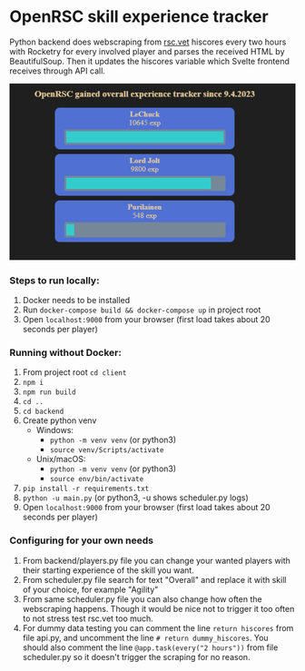 # OpenRSC skill experience tracker

Python backend does webscraping from [rsc.vet](https://rsc.vet/) hiscores every two hours with Rocketry for every involved player and parses the received HTML by BeautifulSoup. Then it updates the hiscores variable which Svelte frontend receives through API call.

![Frontpage](/client/public/images/client.png)

### Steps to run locally:
1. Docker needs to be installed
2. Run `docker-compose build && docker-compose up` in project root
3. Open `localhost:9000` from your browser (first load takes about 20 seconds per player)

### Running without Docker:
1. From project root `cd client`
2. `npm i`
3. `npm run build`
4. `cd ..`
5. `cd backend`
6. Create python venv
    - Windows:
        - `python -m venv venv` (or python3)
        - `source venv/Scripts/activate`
    - Unix/macOS:
        - `python -m venv venv` (or python3)
        - `source env/bin/activate`
7. `pip install -r requirements.txt`
8. `python -u main.py` (or python3, -u shows scheduler.py logs)
9. Open `localhost:9000` from your browser (first load takes about 20 seconds per player)

### Configuring for your own needs
1. From backend/players.py file you can change your wanted players with their starting experience of the skill you want.
2. From scheduler.py file search for text "Overall" and replace it with skill of your choice, for example "Agility"
3. From same scheduler.py file you can also change how often the webscraping happens. Though it would be nice not to trigger it too often to not stress test rsc.vet too much.
4. For dummy data testing you can comment the line `return hiscores` from file api.py, and uncomment the line `# return dummy_hiscores`. You should also comment the line `@app.task(every("2 hours"))` from file scheduler.py so it doesn't trigger the scraping for no reason.